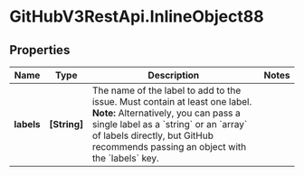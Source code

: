 # GitHubV3RestApi.InlineObject88

## Properties

Name | Type | Description | Notes
------------ | ------------- | ------------- | -------------
**labels** | **[String]** | The name of the label to add to the issue. Must contain at least one label. **Note:** Alternatively, you can pass a single label as a &#x60;string&#x60; or an &#x60;array&#x60; of labels directly, but GitHub recommends passing an object with the &#x60;labels&#x60; key. | 


